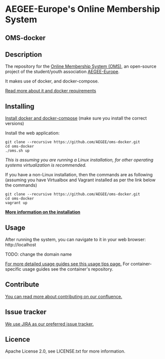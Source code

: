 # AEGEE-Europe's Online Membership System
## OMS-docker

## Description
The repository for the [Online Membership System (OMS)](https://github.com/AEGEE/oms-docker), an open-source project of the student/youth association [AEGEE-Europe](http://aegee.org/).

It makes use of docker, and docker-compose.

[Read more about it and docker requirements](https://oms-project.atlassian.net/wiki/spaces/GENERAL/overview)

## Installing

[Install docker and docker-compose](https://docs.docker.com/compose/install/) (make sure you install the correct versions)

Install the web application:
```
git clone --recursive https://github.com/AEGEE/oms-docker.git
cd oms-docker
./oms.sh up 
```

*This is assuming you are running a Linux installation, for other operating systems virtualization is recommended.*

If you have a non-Linux installation, then the commands are as following (assuming you have Virtualbox and Vagrant installed as per the link below the commands)

```
git clone --recursive https://github.com/AEGEE/oms-docker.git
cd oms-docker
vagrant up 
```

[**More information on the installation**](https://oms-project.atlassian.net/wiki/spaces/GENERAL/pages/17235970/Installation)

## Usage
After running the system, you can navigate to it in your web browser: http://localhost

TODO: change the domain name

[For more detailed usage guides see this usage tips page.](https://oms-project.atlassian.net/wiki/spaces/GENERAL/pages/23655986/Usage+tips)
For container-specific usage guides see the container's repository.

## Contribute
[You can read more about contributing on our confluence.](https://oms-project.atlassian.net/wiki/spaces/GENERAL/overview)

## Issue tracker
[We use JIRA as our preferred issue tracker.](https://oms-project.atlassian.net/projects/GENERAL/issues)

## Licence
Apache License 2.0, see LICENSE.txt for more information.

